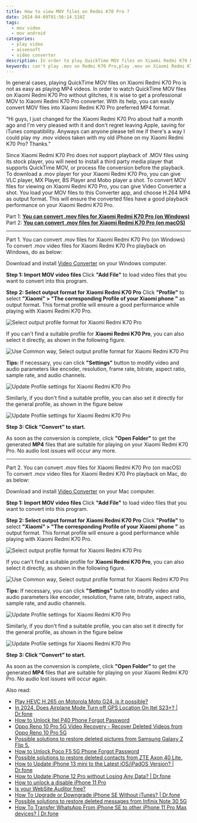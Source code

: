 ```yaml
---
title: How to view MOV files on Redmi K70 Pro ?
date: 2024-04-09T01:56:14.510Z
tags: 
  - mov video
  - mov android
categories: 
  - play video
  - aiseesoft
  - video converter
description: In order to play QuickTime MOV files on Xiaomi Redmi K70 Pro without glitches, it is wise to get a professional MOV to Xiaomi Redmi K70 Pro converter. With its help, you can easily convert MOV files into Xiaomi Redmi K70 Pro preferred MP4 format. 
keywords: can't play .mov on Redmi K70 Pro,play .mov on Xiaomi Redmi K70 Pro,.mov playback on Xiaomi ,mov to Xiaomi  converter,convert mov files for Xiaomi ,can't play .mov on Xiaomi ,how to convert mov into h264 on android,mov converter for android,Xiaomi Redmi K70 Pro wont play mov,best mov transcoder android,mov file not supported in Xiaomi Redmi K70 Pro,how to converter 720p to mov on android
---
```


<div class="atpl-content atpl-for-aiseesoft-video-converter play-mov-on-android">

<div class="atpl-post-description-part-1">
<div class="tpl-content-sub-paragraph-normal">
  <p>
    In general cases, playing QuickTime MOV files on Xiaomi Redmi K70 Pro is not as easy as playing MP4 videos. In order to watch QuickTime MOV files on Xiaomi Redmi K70 Pro without glitches, it is wise to get a professional MOV to Xiaomi Redmi K70 Pro converter. With its help, you can easily convert MOV files into Xiaomi Redmi K70 Pro preferred MP4 format. 
  </p>
</div>
</div>



<div class="atpl-post-description-part-2">
<div class="tpl-content-sub-paragraph-question">
  “Hi guys, I just changed for the Xiaomi Redmi K70 Pro about half a month ago and I'm very pleased with it and don't regret leaving Apple, saving for iTunes compatibility. Anyways can anyone please tell me if there's a way I could play my .mov videos taken with my old iPhone on my Xiaomi Redmi K70 Pro? Thanks.”
</div>
<div class="tpl-content-sub-paragraph-content">
<p>
  Since Xiaomi Redmi K70 Pro does not support playback of .MOV files using its stock player, you will need to install a third party media player that supports QuickTime MOV, or process file conversion before the playback. To download a .mov player for your Xiaomi Redmi K70 Pro, you can give VLC player, MX Player, BS Player and Mobo player a shot. To convert MOV files for viewing on Xiaomi Redmi K70 Pro, you can give Video Converter a shot. You load your MOV files to this Converter app, and choose H.264 MP4 as output format. This will ensure the converted files have a good playback performance on your Xiaomi Redmi K70 Pro.
</p>
</div>
</div>

Part 1: <strong><a href="#p1">You can convert .mov files for Xiaomi Redmi K70 Pro (on Windows)</a></strong>
Part 2: <strong><a href="#p2">You can convert .mov files for Xiaomi Redmi K70 Pro (on macOS)</a></strong>

<!-- Part 1 -->
<a id="p1" name="p1" ></a><hr>

<div class="atpl-step-part-style">Part 1. You can convert .mov files for Xiaomi Redmi K70 Pro (on Windows)</div>
To convert .mov video files for Xiaomi Redmi K70 Pro playback on Windows, do as below:

Download and install <a class="atpl-step-content-a-style" href="https://tools.techidaily.com/aiseesoft-total-video-converter/" >Video Converter</a> on your Windows computer.


<strong>Step 1: Import MOV video files </strong>
Click <b>"Add File"</b> to load video files that you want to convert into this program.

<strong>Step 2: Select output format for Xiaomi Redmi K70 Pro</strong>
Click <b>"Profile"</b> to select <b>"Xiaomi" > "The corresponding Profile of your Xiaomi phone "</b> as output format. This format profile will ensure a good performance while playing with Xiaomi Redmi K70 Pro.

<img src="https://tools.techidaily.com/images/apps/aiseesoft/video-converter/devices/xiaomi/fv.mp4/win/profile.png" class="atpl-imgstyle" alt="Select output profile format for Xiaomi Redmi K70 Pro" />

If you can't find a suitable profile for **Xiaomi Redmi K70 Pro**, you can also select it directly, as shown in the following figure.

<img src="https://tools.techidaily.com/images/apps/aiseesoft/video-converter/devices/common_android/fv.mp4/win/profile.png" class="atpl-imgstyle" alt="Use Common way, Select output profile format for Xiaomi Redmi K70 Pro" />

<strong>Tips:</strong>
If necessary, you can click <b>"Settings"</b> button to modify video and audio parameters like encoder, resolution, frame rate, bitrate, aspect ratio, sample rate, and audio channels. 

<img src="https://tools.techidaily.com/images/apps/aiseesoft/video-converter/devices/xiaomi/fv.mp4/win/settings.png" class="atpl-imgstyle"  alt="Update Profile settings for Xiaomi Redmi K70 Pro" />

Similarly, if you don't find a suitable profile, you can also set it directly for the general profile, as shown in the figure below

<img src="https://tools.techidaily.com/images/apps/aiseesoft/video-converter/devices/common_android/fv.mp4/win/settings.png" class="atpl-imgstyle"  alt="Update Profile settings for Xiaomi Redmi K70 Pro" />

<strong>Step 3: Click “Convert” to start.</strong>

As soon as the conversion is complete, click <b>"Open Folder"</b> to get the generated <b>MP4</b> files that are suitable for playing on your Xiaomi Redmi K70 Pro. No audio lost issues will occur any more.

<!-- Part 2 -->
<a id="p2" name="p2"></a><hr>

<div class="atpl-step-part-style">Part 2. You can convert .mov files for Xiaomi Redmi K70 Pro (on macOS)</div>
To convert .mov video files for Xiaomi Redmi K70 Pro playback on Mac, do as below:

Download and install <a class="atpl-step-content-a-style" href="https://tools.techidaily.com/aiseesoft-total-video-converter/" >Video Converter</a> on your Mac computer.

<strong>Step 1: Import MOV video files </strong>
Click <b>"Add File"</b> to load video files that you want to convert into this program.

<strong>Step 2: Select output format for Xiaomi Redmi K70 Pro</strong>
Click <b>"Profile"</b> to select <b>"Xiaomi" > "The corresponding Profile of your Xiaomi phone "</b> as output format. This format profile will ensure a good performance while playing with Xiaomi Redmi K70 Pro.

<img src="https://tools.techidaily.com/images/apps/aiseesoft/video-converter/devices/xiaomi/fv.mp4/mac/profile.png" class="atpl-imgstyle" alt="Select output profile format for Xiaomi Redmi K70 Pro" />

If you can't find a suitable profile for **Xiaomi Redmi K70 Pro**, you can also select it directly, as shown in the following figure.

<img src="https://tools.techidaily.com/images/apps/aiseesoft/video-converter/devices/common_android/fv.mp4/mac/profile.png" class="atpl-imgstyle" alt="Use Common way, Select output profile format for Xiaomi Redmi K70 Pro" />

<strong>Tips:</strong>
If necessary, you can click <b>"Settings"</b> button to modify video and audio parameters like encoder, resolution, frame rate, bitrate, aspect ratio, sample rate, and audio channels. 

<img src="https://tools.techidaily.com/images/apps/aiseesoft/video-converter/devices/xiaomi/fv.mp4/mac/settings.png" class="atpl-imgstyle"  alt="Update Profile settings for Xiaomi Redmi K70 Pro" />

Similarly, if you don't find a suitable profile, you can also set it directly for the general profile, as shown in the figure below

<img src="https://tools.techidaily.com/images/apps/aiseesoft/video-converter/devices/common_android/fv.mp4/win/settings.png" class="atpl-imgstyle"  alt="Update Profile settings for Xiaomi Redmi K70 Pro" />

<strong>Step 3: Click “Convert” to start.</strong>

As soon as the conversion is complete, click <b>"Open Folder"</b> to get the generated <b>MP4</b> files that are suitable for playing on your Xiaomi Redmi K70 Pro. No audio lost issues will occur again.



<div class="atpl-post-end">
  <div class="atpl-post-device-model-description">
    
  </div>
</div>

<ins class="adsbygoogle"
     style="display:block"
     data-ad-client="ca-pub-7571918770474297"
     data-ad-slot="8358498916"
     data-ad-format="auto"
     data-full-width-responsive="true"></ins>


</div>
<span class="atpl-alsoreadstyle">Also read:</span>
<div><ul>
<li><a href="https://review-topics.techidaily.com/play-hevc-h-265-on-motorola-moto-g24-is-it-possible-by-aiseesoft-video-converter-play-hevc-video-on-android/" ><u>Play HEVC H.265 on Motorola Moto G24, is it possible?</u></a></li>
<li><a href="https://review-topics.techidaily.com/in-2024-does-airplane-mode-turn-off-gps-location-on-itel-s23plus-drfone-by-drfone-virtual-android/" ><u>In 2024, Does Airplane Mode Turn off GPS Location On Itel S23+? | Dr.fone</u></a></li>
<li><a href="https://review-topics.techidaily.com/how-to-unlock-itel-p40-phone-forgot-password-by-drfone-android-unlock-android-unlock/" ><u>How to Unlock Itel P40 Phone Forgot Password</u></a></li>
<li><a href="https://review-topics.techidaily.com/oppo-reno-10-pro-5g-video-recovery-recover-deleted-videos-from-oppo-reno-10-pro-5g-by-fonelab-android-recover-video/" ><u>Oppo Reno 10 Pro 5G Video Recovery - Recover Deleted Videos from Oppo Reno 10 Pro 5G</u></a></li>
<li><a href="https://review-topics.techidaily.com/possible-solutions-to-restore-deleted-pictures-from-samsung-galaxy-z-flip-5-by-fonelab-android-recover-pictures/" ><u>Possible solutions to restore deleted pictures from Samsung Galaxy Z Flip 5.</u></a></li>
<li><a href="https://review-topics.techidaily.com/how-to-unlock-poco-f5-5g-phone-forgot-password-by-drfone-android-unlock-android-unlock/" ><u>How to Unlock Poco F5 5G Phone Forgot Password</u></a></li>
<li><a href="https://review-topics.techidaily.com/possible-solutions-to-restore-deleted-contacts-from-zte-axon-40-lite-by-fonelab-android-recover-contacts/" ><u>Possible solutions to restore deleted contacts from ZTE Axon 40 Lite.</u></a></li>
<li><a href="https://review-topics.techidaily.com/how-to-update-iphone-13-mini-to-the-latest-iosipados-version-drfone-by-drfone-ios-system-repair-ios-system-repair/" ><u>How to Update iPhone 13 mini to the Latest iOS/iPadOS Version? | Dr.fone</u></a></li>
<li><a href="https://review-topics.techidaily.com/how-to-update-iphone-12-pro-without-losing-any-data-drfone-by-drfone-ios-system-repair-ios-system-repair/" ><u>How to Update iPhone 12 Pro without Losing Any Data? | Dr.fone</u></a></li>
<li><a href="https://review-topics.techidaily.com/how-to-unlock-a-disable-iphone-11-pro-by-drfone-ios-unlock-ios-unlock/" ><u>How to unlock a disable iPhone 11 Pro</u></a></li>
<li><a href="https://review-topics.techidaily.com/is-your-website-auditor-free-by-link-assistant-website-auditor-website-auditor/" ><u>Is your WebSite Auditor free?</u></a></li>
<li><a href="https://review-topics.techidaily.com/how-to-upgrade-or-downgrade-iphone-se-without-itunes-drfone-by-drfone-ios-system-repair-ios-system-repair/" ><u>How To Upgrade or Downgrade iPhone SE Without iTunes? | Dr.fone</u></a></li>
<li><a href="https://review-topics.techidaily.com/possible-solutions-to-restore-deleted-messages-from-infinix-note-30-5g-by-fonelab-android-recover-messages/" ><u>Possible solutions to restore deleted messages from Infinix Note 30 5G</u></a></li>
<li><a href="https://review-topics.techidaily.com/how-to-transfer-whatsapp-from-iphone-se-to-other-iphone-11-pro-max-devices-drfone-by-drfone-transfer-whatsapp-from-ios-transfer-whatsapp-from-ios/" ><u>How To Transfer WhatsApp From iPhone SE to other iPhone 11 Pro Max devices? | Dr.fone</u></a></li>
</ul></div>
